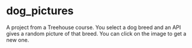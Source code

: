 # dog_pictures
A project from a Treehouse course. You select a dog breed and an API gives a random picture of that breed.
You can click on the image to get a new one.
